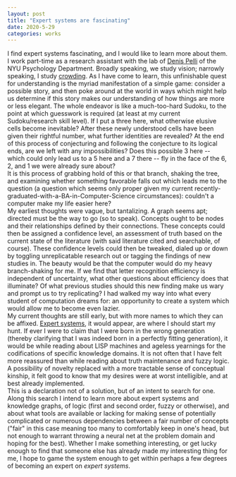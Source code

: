```yaml
---
layout: post
title: "Expert systems are fascinating"
date: 2020-5-29
categories: works
---
```

<section/>

<section>
I find expert systems fascinating, and I would like to learn more about them.
<section/>

<section>
I work part-time as a research assistant with the lab of
<a href="http://www.psych.nyu.edu/pelli/">Denis Pelli</a> of the NYU Psychology
Department. Broadly speaking, we study vision; narrowly speaking, I study
<a href="https://en.wikipedia.org/wiki/Crowding">crowding</a>. 
As I have come to learn, this unfinishable quest for understanding is the myriad
manifestation of a simple game: consider a possible story, and then poke around 
at the world in ways which might help us determine if this story makes our
understanding of how things are more or less elegant. The whole endeavor is 
like a much-too-hard Sudoku, to the point at which guesswork is required 
(at least at my current Sudoku/research skill level). If I put a three here, 
what otherwise elusive cells become inevitable? After these newly understood 
cells have been given their rightful number, what further identities are 
revealed? At the end of this process of conjecturing and following the conjecture
to its logical ends, are we left with any impossibilities? Does this possible 3
here -- which could only lead us to a 5 here and a 7 there -- fly in the face
of the 6, 2, and 1 we were already sure about?
<section/>

<section>
It is this process of grabbing hold of this or that branch, shaking the tree,
and examining whether something favorable falls out which leads me to the 
question (a question which seems only proper given my current 
recently-graduated-with-a-BA-in-Computer-Science circumstances): couldn't a 
computer make my life easier here?
<section/>

<section>
My earliest thoughts were vague, but tantalizing. A graph seems apt; 
directed must be the way to go (so to speak). Concepts ought to be nodes and
their relationships defined by their connections. These concepts could then
be assigned a confidence level, an assessment of truth based on the current
state of the literature (with said literature cited and searchable, of course).
These confidence levels could then be tweaked, dialed up or down by toggling
unreplicatable research out or tagging the findings of new studies in. The
beauty would be that the computer would do my heavy branch-shaking for me.
If we find that letter recognition efficiency is independent of uncertainty,
what other questions about efficiency does that illuminate? Of what previous
studies should this new finding make us wary and prompt us to try replicating?
I had walked my way into what every student of computation dreams for: an 
opportunity to create a system which would allow me to become even lazier.
<section/>

<section>
My current thoughts are still early, but with more names to which they can be
affixed. <a href="https://en.wikipedia.org/wiki/Expert_system">Expert systems</a>,
it would appear, are where I should start my hunt. If ever I were to claim that
I were born in the wrong generation (thereby clarifying that I was indeed born
in a perfectly fitting generation), it would be while reading about LISP 
machines and ageless yearnings for the codifications of specific knowledge 
domains. It is not often that I have felt more reassured than while reading 
about truth maintenance and fuzzy logic. A possibility of novelty replaced
with a more tractable sense of conceptual kinship, it felt good to know that
my desires were at worst intelligible, and at best already implemented.
<section/>

<section>
This is a declaration not of a solution, but of an intent to search for one.
Along this search I intend to learn more about expert systems and knowledge 
graphs, of logic (first and second order, fuzzy or otherwise), and about what
tools are available or lacking for making sense of potentially complicated or
numerous dependencies between a fair number of concepts ("fair" in this case
meaning too many to comfortably keep in one's head, but not enough to warrant
throwing a neural net at the problem domain and hoping for the best). Whether
I make something interesting, or get lucky enough to find that someone else
has already made my interesting thing for me, I hope to game the system 
enough to get within perhaps a few degrees of becoming an expert on 
<em>expert systems</em>. 
<section/>

<section>
